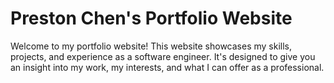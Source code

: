 # Preston Chen's Portfolio Website

Welcome to my portfolio website! This website showcases my skills, projects, and experience as a software engineer. It's designed to give you an insight into my work, my interests, and what I can offer as a professional.
